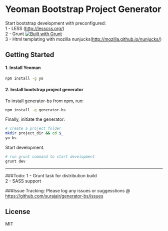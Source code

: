 # Yeoman Bootstrap Project Generator 
Start bootstrap development with preconfigured: <br />
1 - LESS (http://lesscss.org/) <br />
2 - Grunt [![Built with Grunt](https://cdn.gruntjs.com/builtwith.png)](http://gruntjs.com/)<br />
3 - Html templating with mozilla nunjucks(http://mozilla.github.io/nunjucks/)

## Getting Started

#### 1. Install Yeoman

```bash
npm install -g yo
``` 

#### 2. Install bootstrap project generator

To install generator-bs from npm, run:

```bash
npm install -g generator-bs
```

Finally, initiate the generator:

```bash
# create a project folder
mkdir project_dir && cd $_
yo bs
```

Start development.

```bash
# run grunt command to start development
grunt dev
```
-----------

###Todo: 
1 - Grunt task for distribution build <br />
2 - SASS support <br />

###Issue Tracking:
Please log any issues or suggesstions @ https://github.com/surajair/generator-bs/issues

## License

MIT
